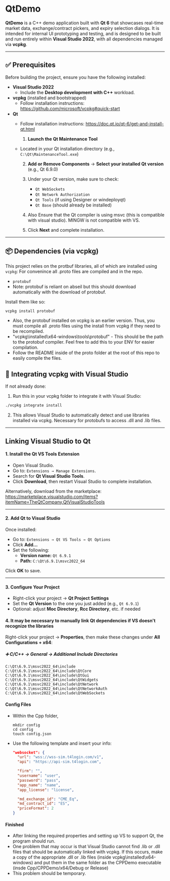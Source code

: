 # QtDemo

**QtDemo** is a C++ demo application built with **Qt 6** that showcases real-time market data, exchange/contract pickers, and expiry selection dialogs. It is intended for internal UI prototyping and testing, and is designed to be built and run entirely within **Visual Studio 2022**, with all dependencies managed via **vcpkg**.

---

## ✅ Prerequisites

Before building the project, ensure you have the following installed:

- **Visual Studio 2022**
  - Include the **Desktop development with C++** workload.
- **vcpkg** (installed and bootstrapped)
  - Follow installation instructions: https://github.com/microsoft/vcpkg#quick-start
- **Qt**
  - Follow installation instructions: https://doc.qt.io/qt-6/get-and-install-qt.html
  
    1. **Launch the Qt Maintenance Tool**
  - Located in your Qt installation directory (e.g., `C:\Qt\MaintenanceTool.exe`)

    2. **Add or Remove Components** → **Select your installed Qt version** (e.g., Qt 6.9.0)
    
    3. Under your Qt version, make sure to check:
    
       - `Qt WebSockets`
       - `Qt Network Authorization`
       - `Qt Tools` (if using Designer or windeployqt)
       - `Qt Base` (should already be installed)
    
    4. Also Ensure that the Qt compiler is using msvc (this is compatible with visual studio). MINGW is not compatible with VS.
    5. Click **Next** and complete installation.
---

## 📦 Dependencies (via vcpkg)

This project relies on the protbuf libraries, all of which are installed using `vcpkg`:
For convenince all .proto files are compiled and in the repo. 
- `protobuf`
- Note: protobuf is reliant on abseil but this should download automatically with the download of protobuf.

Install them like so:
```sh
vcpkg install protobuf
```
- Also, the protobuf installed on vcpkg is an earlier version. Thus, you must compile all .proto files using the install from vcpkg if they need to be recompiled.
- "vcpkg\installed\x64-windows\tools\protobuf" - This should be the path to the protobuf compiler. Feel free to add this to your ENV for easier compilation.
- Follow the README inside of the proto folder at the root of this repo to easily compile the files.
  
## 🧩 Integrating vcpkg with Visual Studio

If not already done:

1. Run this in your vcpkg folder to integrate it with Visual Studio:

```sh
./vcpkg integrate install
```

2. This allows Visual Studio to automatically detect and use libraries installed via vcpkg. Necessary for protobufs to access .dll and .lib files.

---

## Linking Visual Studio to Qt

#### 1. Install the Qt VS Tools Extension

- Open Visual Studio.
- Go to: `Extensions → Manage Extensions`.
- Search for **Qt Visual Studio Tools**.
- Click **Download**, then restart Visual Studio to complete installation.

Alternatively, download from the marketplace:  
https://marketplace.visualstudio.com/items?itemName=TheQtCompany.QtVisualStudioTools

---

#### 2. Add Qt to Visual Studio

Once installed:

- Go to: `Extensions → Qt VS Tools → Qt Options`
- Click **Add...**
- Set the following:
  - **Version name:** `Qt 6.9.1`
  - **Path:** `C:\Qt\6.9.1\msvc2022_64`

Click **OK** to save.

---

#### 3. Configure Your Project

- Right-click your project → **Qt Project Settings**
- Set the **Qt Version** to the one you just added (e.g., `Qt 6.9.1`)
- Optional: adjust **Moc Directory**, **Rcc Directory**, etc. if needed

#### 4. It may be necessary to manually link Qt dependencies if VS doesn't recognize the libraries

Right-click your project → **Properties**, then make these changes under **All Configurations + x64**:


##### ➕ C/C++ → General → Additional Include Directories
```
C:\Qt\6.9.1\msvc2022_64\include
C:\Qt\6.9.1\msvc2022_64\include\QtCore
C:\Qt\6.9.1\msvc2022_64\include\QtGui
C:\Qt\6.9.1\msvc2022_64\include\QtWidgets
C:\Qt\6.9.1\msvc2022_64\include\QtNetwork
C:\Qt\6.9.1\msvc2022_64\include\QtNetworkAuth
C:\Qt\6.9.1\msvc2022_64\include\QtWebSockets
```

#### Config Files
- Within the Cpp folder,
  ```
  mkdir config
  cd config
  touch config.json
  ```
- Use the following template and insert your info:
  ```json
  "websocket": {
    "url": "wss://wss-sim.t4login.com/v1",
    "api": "https://api-sim.t4login.com",

    "firm": "",
    "username": "user",
    "password": "pass",
    "app_name": "name",
    "app_license": "license",

    "md_exchange_id": "CME_Eq",
    "md_contract_id": "ES",
    "priceFormat": 2
  }


#### Finished
- After linking the required properties and setting up VS to support Qt, the program should run.
- One problem that may occur is that Visual Studio cannot find .lib or .dll files that should be automatically linked with vcpkg. If this occurs, make a copy of the appropriate .dll or .lib files (inside vcpkg\installed\x64-windows) and put them in the same folder as the CPPDemo executable (insde Cpp/CPPDemo/x64/Debug or Release)
- This problem should be temporary.

